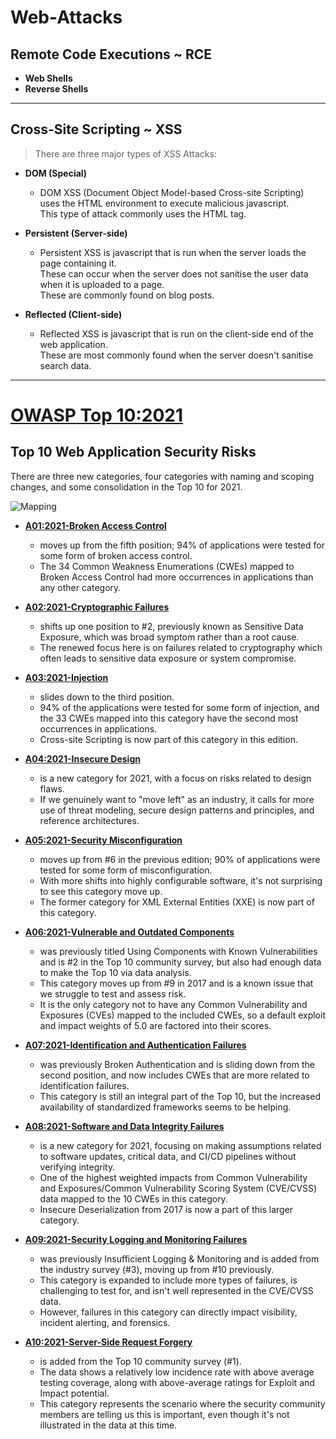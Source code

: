 # Web-Attacks


## Remote Code Executions ~ RCE
- **Web Shells**
- **Reverse Shells**

---

## Cross-Site Scripting ~ XSS

> There are three major types of XSS Attacks:
- **DOM (Special)**
  - DOM XSS (Document Object Model-based Cross-site Scripting) uses the HTML environment to execute malicious javascript. <br> This type of attack commonly uses the <script></script> HTML tag.

- **Persistent (Server-side)**
  - Persistent XSS is javascript that is run when the server loads the page containing it. <br> These can occur when the server does not sanitise the user data when it is uploaded to a page. <br> These are commonly found on blog posts. 

- **Reflected (Client-side)**
  - Reflected XSS is javascript that is run on the client-side end of the web application. <br> These are most commonly found when the server doesn't sanitise search data. 

---

# [OWASP Top 10:2021](https://owasp.org/Top10/)
## Top 10 Web Application Security Risks

There are three new categories, four categories with naming and scoping changes, and some consolidation in the Top 10 for 2021.

![Mapping](https://github.com/OWASP/www-project-top-ten/blob/master/assets/images/mapping.png)

- [**A01:2021-Broken Access Control**](https://owasp.org/Top10/A01_2021-Broken_Access_Control/) 
  - moves up from the fifth position; 94% of applications were tested for some form of broken access control. 
  - The 34 Common Weakness Enumerations (CWEs) mapped to Broken Access Control had more occurrences in applications than any other category.

- [**A02:2021-Cryptographic Failures**](https://owasp.org/Top10/A02_2021-Cryptographic_Failures/) 
  - shifts up one position to #2, previously known as Sensitive Data Exposure, which was broad symptom rather than a root cause. 
  - The renewed focus here is on failures related to cryptography which often leads to sensitive data exposure or system compromise.

- [**A03:2021-Injection**](https://owasp.org/Top10/A03_2021-Injection/) 
  - slides down to the third position.  
  - 94% of the applications were tested for some form of injection, and the 33 CWEs mapped into this category have the second most occurrences in applications. 
  - Cross-site Scripting is now part of this category in this edition.

- [**A04:2021-Insecure Design**](https://owasp.org/Top10/A04_2021-Insecure_Design/) 
  - is a new category for 2021, with a focus on risks related to design flaws. 
  - If we genuinely want to "move left" as an industry, it calls for more use of threat modeling, secure design patterns and principles, and reference architectures.

- [**A05:2021-Security Misconfiguration**](https://owasp.org/Top10/A05_2021-Security_Misconfiguration/) 
  - moves up from #6 in the previous edition; 90% of applications were tested for some form of misconfiguration. 
  - With more shifts into highly configurable software, it's not surprising to see this category move up. 
  - The former category for XML External Entities (XXE) is now part of this category.

- [**A06:2021-Vulnerable and Outdated Components**](https://owasp.org/Top10/A06_2021-Vulnerable_and_Outdated_Components/) 
  - was previously titled Using Components with Known Vulnerabilities and is #2 in the Top 10 community survey, but also had enough data to make the Top 10 via data analysis. 
  - This category moves up from #9 in 2017 and is a known issue that we struggle to test and assess risk. 
  - It is the only category not to have any Common Vulnerability and Exposures (CVEs) mapped to the included CWEs, so a default exploit and impact weights of 5.0 are factored into their scores.

- [**A07:2021-Identification and Authentication Failures**](https://owasp.org/Top10/A07_2021-Identification_and_Authentication_Failures/) 
  - was previously Broken Authentication and is sliding down from the second position, and now includes CWEs that are more related to identification failures. 
  - This category is still an integral part of the Top 10, but the increased availability of standardized frameworks seems to be helping.

- [**A08:2021-Software and Data Integrity Failures**](https://owasp.org/Top10/A08_2021-Software_and_Data_Integrity_Failures/) 
  - is a new category for 2021, focusing on making assumptions related to software updates, critical data, and CI/CD pipelines without verifying integrity.
  - One of the highest weighted impacts from Common Vulnerability and Exposures/Common Vulnerability Scoring System (CVE/CVSS) data mapped to the 10 CWEs in this category. 
  - Insecure Deserialization from 2017 is now a part of this larger category.

- [**A09:2021-Security Logging and Monitoring Failures**](https://owasp.org/Top10/A09_2021-Security_Logging_and_Monitoring_Failures/) 
  - was previously Insufficient Logging & Monitoring and is added from the industry survey (#3), moving up from #10 previously. 
  - This category is expanded to include more types of failures, is challenging to test for, and isn't well represented in the CVE/CVSS data. 
  - However, failures in this category can directly impact visibility, incident alerting, and forensics.

- [**A10:2021-Server-Side Request Forgery**](https://owasp.org/Top10/A10_2021-Server-Side_Request_Forgery_%28SSRF%29/) 
  - is added from the Top 10 community survey (#1). 
  - The data shows a relatively low incidence rate with above average testing coverage, along with above-average ratings for Exploit and Impact potential.
  -  This category represents the scenario where the security community members are telling us this is important, even though it's not illustrated in the data at this time.
